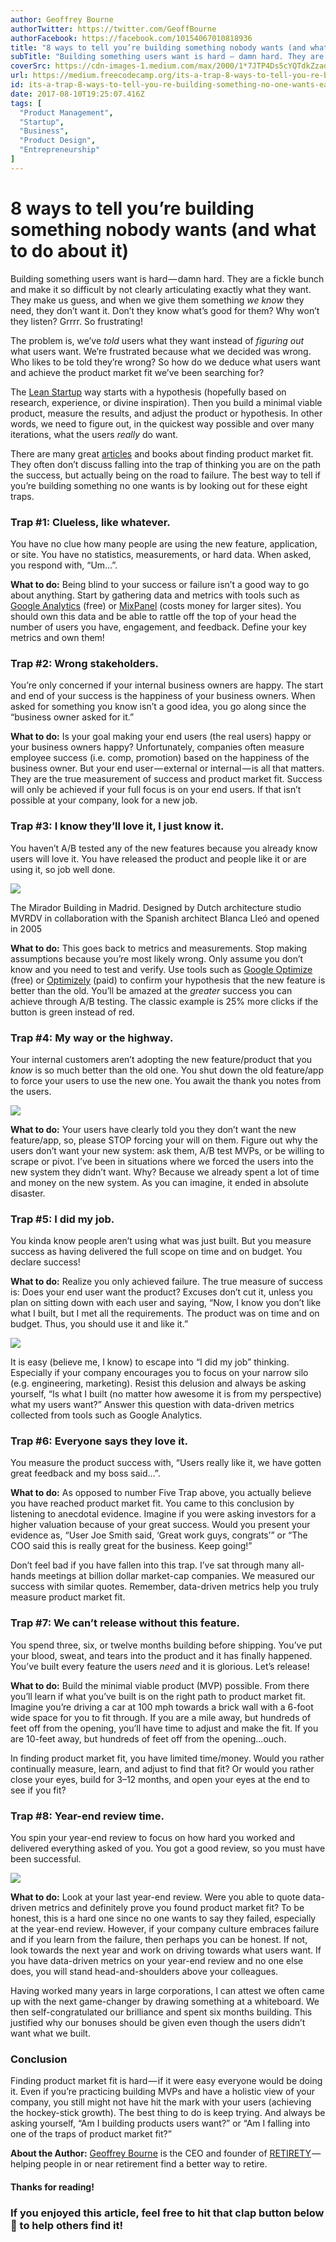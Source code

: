 ```yaml
---
author: Geoffrey Bourne
authorTwitter: https://twitter.com/GeoffBourne
authorFacebook: https://facebook.com/10154067010818936
title: "8 ways to tell you’re building something nobody wants (and what to do about it)"
subTitle: "Building something users want is hard — damn hard. They are a fickle bunch and make it so difficult by not clearly articulating exactly w..."
coverSrc: https://cdn-images-1.medium.com/max/2000/1*7JTP4Ds5cYQTdkZzadlPWQ.jpeg
url: https://medium.freecodecamp.org/its-a-trap-8-ways-to-tell-you-re-building-something-no-one-wants-ea67299ef14b
id: its-a-trap-8-ways-to-tell-you-re-building-something-no-one-wants-ea67299ef14b
date: 2017-08-10T19:25:07.416Z
tags: [
  "Product Management",
  "Startup",
  "Business",
  "Product Design",
  "Entrepreneurship"
]
---
```

# 8 ways to tell you’re building something nobody wants (and what to do about it)

Building something users want is hard — damn hard. They are a fickle bunch and make it so difficult by not clearly articulating exactly what they want. They make us guess, and when we give them something _we know_ they need, they don’t want it. Don’t they know what’s good for them? Why won’t they listen? Grrrr. So frustrating!

The problem is, we’ve _told_ users what they want instead of _figuring out_ what users want. We’re frustrated because what we decided was wrong. Who likes to be told they’re wrong? So how do we deduce what users want and achieve the product market fit we’ve been searching for?

The [Lean Startup](http://theleanstartup.com/) way starts with a hypothesis (hopefully based on research, experience, or divine inspiration). Then you build a minimal viable product, measure the results, and adjust the product or hypothesis. In other words, we need to figure out, in the quickest way possible and over many iterations, what the users _really_ do want.

There are many great [articles](http://web.stanford.edu/class/ee204/ProductMarketFit.html) and books about finding product market fit. They often don’t discuss falling into the trap of thinking you are on the path the success, but actually being on the road to failure. The best way to tell if you’re building something no one wants is by looking out for these eight traps.

### Trap #1: Clueless, like whatever.

You have no clue how many people are using the new feature, application, or site. You have no statistics, measurements, or hard data. When asked, you respond with, “Um…”.

**What to do:** Being blind to your success or failure isn’t a good way to go about anything. Start by gathering data and metrics with tools such as [Google Analytics](https://www.google.com/analytics/analytics/#?modal_active=none) (free) or [MixPanel](https://mixpanel.com/) (costs money for larger sites). You should own this data and be able to rattle off the top of your head the number of users you have, engagement, and feedback. Define your key metrics and own them!

### Trap #2: Wrong stakeholders.

You’re only concerned if your internal business owners are happy. The start and end of your success is the happiness of your business owners. When asked for something you know isn’t a good idea, you go along since the “business owner asked for it.”

**What to do:** Is your goal making your end users (the real users) happy or your business owners happy? Unfortunately, companies often measure employee success (i.e. comp, promotion) based on the happiness of the business owner. But your end user — external or internal — is all that matters. They are the true measurement of success and product market fit. Success will only be achieved if your full focus is on your end users. If that isn’t possible at your company, look for a new job.

### Trap #3: I know they’ll love it, I just know it.

You haven’t A/B tested any of the new features because you already know users will love it. You have released the product and people like it or are using it, so job well done.



![](https://cdn-images-1.medium.com/max/1600/1*nJR1rCbVr9zm5HHNB1wTyA.jpeg)

The Mirador Building in Madrid. Designed by Dutch architecture studio MVRDV in collaboration with the Spanish architect Blanca Lleó and opened in 2005



**What to do:** This goes back to metrics and measurements. Stop making assumptions because you’re most likely wrong. Only assume you don’t know and you need to test and verify. Use tools such as [Google Optimize](https://www.google.com/analytics/optimize/) (free) or [Optimizely](https://www.optimizely.com/) (paid) to confirm your hypothesis that the new feature is better than the old. You’ll be amazed at the _greater_ success you can achieve through A/B testing. The classic example is 25% more clicks if the button is green instead of red.

### Trap #4: My way or the highway.

Your internal customers aren’t adopting the new feature/product that you _know_ is so much better than the old one. You shut down the old feature/app to force your users to use the new one. You await the thank you notes from the users.



![](https://cdn-images-1.medium.com/max/1600/1*O0gcqy9TJINGhTSeWKT3Qw.png)



**What to do:** Your users have clearly told you they don’t want the new feature/app, so, please STOP forcing your will on them. Figure out why the users don’t want your new system: ask them, A/B test MVPs, or be willing to scrape or pivot. I’ve been in situations where we forced the users into the new system they didn’t want. Why? Because we already spent a lot of time and money on the new system. As you can imagine, it ended in absolute disaster.

### Trap #5: I did my job.

You kinda know people aren’t using what was just built. But you measure success as having delivered the full scope on time and on budget. You declare success!

**What to do:** Realize you only achieved failure. The true measure of success is: Does your end user want the product? Excuses don’t cut it, unless you plan on sitting down with each user and saying, “Now, I know you don’t like what I built, but I met all the requirements. The product was on time and on budget. Thus, you should use it and like it.”



![](https://cdn-images-1.medium.com/max/1600/1*-WvRxI21b-R9NIoFmqczrw.jpeg)



It is easy (believe me, I know) to escape into “I did my job” thinking. Especially if your company encourages you to focus on your narrow silo (e.g. engineering, marketing). Resist this delusion and always be asking yourself, “Is what I built (no matter how awesome it is from my perspective) what my users want?” Answer this question with data-driven metrics collected from tools such as Google Analytics.

### Trap #6: Everyone says they love it.

You measure the product success with, “Users really like it, we have gotten great feedback and my boss said…”.

**What to do:** As opposed to number Five Trap above, you actually believe you have reached product market fit. You came to this conclusion by listening to anecdotal evidence. Imagine if you were asking investors for a higher valuation because of your great success. Would you present your evidence as, “User Joe Smith said, ‘Great work guys, congrats’” or “The COO said this is really great for the business. Keep going!”

Don’t feel bad if you have fallen into this trap. I’ve sat through many all-hands meetings at billion dollar market-cap companies. We measured our success with similar quotes. Remember, data-driven metrics help you truly measure product market fit.

### Trap #7: We can’t release without this feature.

You spend three, six, or twelve months building before shipping. You’ve put your blood, sweat, and tears into the product and it has finally happened. You’ve built every feature the users _need_ and it is glorious. Let’s release!

**What to do:** Build the minimal viable product (MVP) possible. From there you’ll learn if what you’ve built is on the right path to product market fit. Imagine you’re driving a car at 100 mph towards a brick wall with a 6-foot wide space for you to fit through. If you are a mile away, but hundreds of feet off from the opening, you’ll have time to adjust and make the fit. If you are 10-feet away, but hundreds of feet off from the opening…ouch.

In finding product market fit, you have limited time/money. Would you rather continually measure, learn, and adjust to find that fit? Or would you rather close your eyes, build for 3–12 months, and open your eyes at the end to see if you fit?

### Trap #8: Year-end review time.

You spin your year-end review to focus on how hard you worked and delivered everything asked of you. You got a good review, so you must have been successful.



![](https://cdn-images-1.medium.com/max/1600/1*JdoaMeytU9fXAQVixda2hg.jpeg)



**What to do:** Look at your last year-end review. Were you able to quote data-driven metrics and definitely prove you found product market fit? To be honest, this is a hard one since no one wants to say they failed, especially at the year-end review. However, if your company culture embraces failure and if you learn from the failure, then perhaps you can be honest. If not, look towards the next year and work on driving towards what users want. If you have data-driven metrics on your year-end review and no one else does, you will stand head-and-shoulders above your colleagues.

Having worked many years in large corporations, I can attest we often came up with the next game-changer by drawing something at a whiteboard. We then self-congratulated our brilliance and spent six months building. This justified why our bonuses should be given even though the users didn’t want what we built.

### Conclusion

Finding product market fit is hard — if it were easy everyone would be doing it. Even if you’re practicing building MVPs and have a holistic view of your company, you still might not have hit the mark with your users (achieving the hockey-stick growth). The best thing to do is keep trying. And always be asking yourself, “Am I building products users want?” or “Am I falling into one of the traps of product market fit?”

**About the Author:** [Geoffrey Bourne](https://medium.com/@geoffbourne) is the CEO and founder of [RETIRETY](https://www.retirety.com) — helping people in or near retirement find a better way to retire.

#### Thanks for reading!

### If you enjoyed this article, feel free to hit that clap button below 👏 to help others find it!








